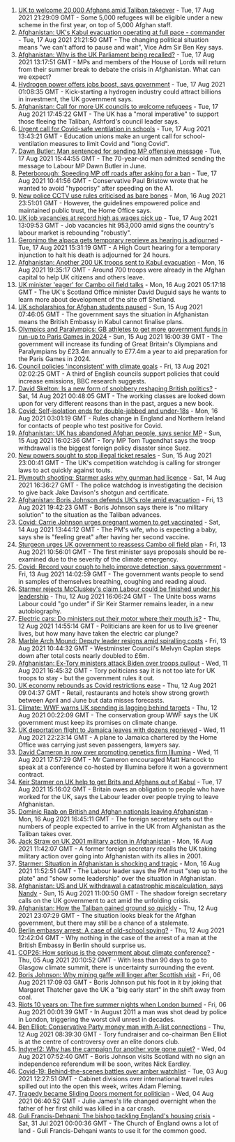 1. [UK to welcome 20,000 Afghans amid Taliban takeover](https://www.bbc.co.uk/news/uk-58250211) - Tue, 17 Aug 2021 21:29:09 GMT - Some 5,000 refugees will be eligible under a new scheme in the first year, on top of 5,000 Afghan staff.
2. [Afghanistan: UK's Kabul evacuation operating at full pace - commander](https://www.bbc.co.uk/news/uk-58244927) - Tue, 17 Aug 2021 21:21:50 GMT - The changing political situation means "we can't afford to pause and wait", Vice Adm Sir Ben Key says.
3. [Afghanistan: Why is the UK Parliament being recalled?](https://www.bbc.co.uk/news/uk-politics-58228715) - Tue, 17 Aug 2021 13:17:51 GMT - MPs and members of the House of Lords will return from their summer break to debate the crisis in Afghanistan. What can we expect?
4. [Hydrogen power offers jobs boost, says government](https://www.bbc.co.uk/news/science-environment-58238367) - Tue, 17 Aug 2021 01:08:35 GMT - Kick-starting a hydrogen industry could attract billions in investment, the UK government says.
5. [Afghanistan: Call for more UK councils to welcome refugees](https://www.bbc.co.uk/news/uk-england-kent-58248271) - Tue, 17 Aug 2021 17:45:22 GMT - The UK has a "moral imperative" to support those fleeing the Taliban, Ashford's council leader says.
6. [Urgent call for Covid-safe ventilation in schools](https://www.bbc.co.uk/news/education-58243238) - Tue, 17 Aug 2021 13:43:21 GMT - Education unions make an urgent call for school-ventilation measures to limit Covid and "long Covid".
7. [Dawn Butler: Man sentenced for sending MP offensive message](https://www.bbc.co.uk/news/uk-england-merseyside-58202457) - Tue, 17 Aug 2021 15:44:55 GMT - The 70-year-old man admitted sending the message to Labour MP Dawn Butler in June.
8. [Peterborough: Speeding MP off roads after asking for a ban](https://www.bbc.co.uk/news/uk-england-cambridgeshire-58243901) - Tue, 17 Aug 2021 10:41:56 GMT - Conservative Paul Bristow wrote that he wanted to avoid "hypocrisy" after speeding on the A1.
9. [New police CCTV use rules criticised as bare bones](https://www.bbc.co.uk/news/technology-58206586) - Mon, 16 Aug 2021 23:51:01 GMT - However, the guidelines empowered police and maintained public trust, the Home Office says.
10. [UK job vacancies at record high as wages pick up](https://www.bbc.co.uk/news/business-58241006) - Tue, 17 Aug 2021 13:09:53 GMT - Job vacancies hit 953,000 amid signs the country's labour market is rebounding "robustly".
11. [Geronimo the alpaca gets temporary reprieve as hearing is adjourned](https://www.bbc.co.uk/news/uk-england-gloucestershire-58241387) - Tue, 17 Aug 2021 15:31:19 GMT - A High Court hearing for a temporary injunction to halt his death is adjourned for 24 hours.
12. [Afghanistan: Another 200 UK troops sent to Kabul evacuation](https://www.bbc.co.uk/news/uk-58235707) - Mon, 16 Aug 2021 19:35:17 GMT - Around 700 troops were already in the Afghan capital to help UK citizens and others leave.
13. [UK minister 'eager' for Cambo oil field talks](https://www.bbc.co.uk/news/uk-scotland-scotland-politics-58221743) - Mon, 16 Aug 2021 05:17:18 GMT - The UK's Scotland Office minister David Duguid says he wants to learn more about development of the site off Shetland.
14. [UK scholarships for Afghan students paused](https://www.bbc.co.uk/news/uk-58219114) - Sun, 15 Aug 2021 07:46:05 GMT - The government says the situation in Afghanistan means the British Embassy in Kabul cannot finalise plans.
15. [Olympics and Paralympics: GB athletes to get more government funds in run-up to Paris Games in 2024](https://www.bbc.co.uk/sport/58222726) - Sun, 15 Aug 2021 16:00:39 GMT - The government will increase its funding of Great Britain's Olympians and Paralympians by £23.4m annually to £77.4m a year to aid preparation for the Paris Games in 2024.
16. [Council policies 'inconsistent' with climate goals](https://www.bbc.co.uk/news/science-environment-58102578) - Fri, 13 Aug 2021 02:02:25 GMT - A third of English councils support policies that could increase emissions, BBC research suggests.
17. [David Skelton: Is a new form of snobbery reshaping British politics?](https://www.bbc.co.uk/news/uk-politics-58186519) - Sat, 14 Aug 2021 00:48:05 GMT - The working classes are looked down upon for very different reasons than in the past, argues a new book.
18. [Covid: Self-isolation ends for double-jabbed and under-18s](https://www.bbc.co.uk/news/uk-58226678) - Mon, 16 Aug 2021 03:01:19 GMT - Rules change in England and Northern Ireland for contacts of people who test positive for Covid.
19. [Afghanistan: UK has abandoned Afghan people, says senior MP](https://www.bbc.co.uk/news/uk-58220730) - Sun, 15 Aug 2021 16:02:36 GMT - Tory MP Tom Tugendhat says the troop withdrawal is the biggest foreign policy disaster since Suez.
20. [New powers sought to stop illegal ticket resales](https://www.bbc.co.uk/news/business-58225568) - Sun, 15 Aug 2021 23:00:41 GMT - The UK's competition watchdog is calling for stronger laws to act quickly against touts.
21. [Plymouth shooting: Starmer asks why gunman had licence](https://www.bbc.co.uk/news/uk-england-devon-58209726) - Sat, 14 Aug 2021 16:36:27 GMT - The police watchdog is investigating the decision to give back Jake Davison's shotgun and certificate.
22. [Afghanistan: Boris Johnson defends UK's role amid evacuation](https://www.bbc.co.uk/news/uk-58204857) - Fri, 13 Aug 2021 19:42:23 GMT - Boris Johnson says there is "no military solution" to the situation as the Taliban advances.
23. [Covid: Carrie Johnson urges pregnant women to get vaccinated](https://www.bbc.co.uk/news/uk-58215440) - Sat, 14 Aug 2021 13:44:12 GMT - The PM's wife, who is expecting a baby, says she is "feeling great" after having her second vaccine.
24. [Sturgeon urges UK government to reassess Cambo oil field plan](https://www.bbc.co.uk/news/uk-scotland-58186181) - Fri, 13 Aug 2021 10:56:01 GMT - The first minister says proposals should be re-examined due to the severity of the climate emergency.
25. [Covid: Record your cough to help improve detection, says government](https://www.bbc.co.uk/news/uk-politics-58199049) - Fri, 13 Aug 2021 14:02:59 GMT - The government wants people to send in samples of themselves breathing, coughing and reading aloud.
26. [Starmer rejects McCluskey's claim Labour could be finished under his leadership](https://www.bbc.co.uk/news/uk-politics-58188208) - Thu, 12 Aug 2021 16:06:24 GMT - The Unite boss warns Labour could "go under" if Sir Keir Starmer remains leader, in a new autobiography.
27. [Electric cars: Do ministers put their motor where their mouth is?](https://www.bbc.co.uk/news/uk-politics-58170665) - Thu, 12 Aug 2021 14:55:14 GMT - Politicians are keen for us to live greener lives, but how many have taken the electric car plunge?
28. [Marble Arch Mound: Deputy leader resigns amid spiralling costs](https://www.bbc.co.uk/news/uk-england-london-58197626) - Fri, 13 Aug 2021 10:44:32 GMT - Westminster Council's Melvyn Caplan steps down after total costs nearly doubled to £6m.
29. [Afghanistan: Ex-Tory ministers attack Biden over troops pullout](https://www.bbc.co.uk/news/uk-politics-58177193) - Wed, 11 Aug 2021 16:45:32 GMT - Tory politicians say it is not too late for UK troops to stay - but the government rules it out.
30. [UK economy rebounds as Covid restrictions ease](https://www.bbc.co.uk/news/uk-58183519) - Thu, 12 Aug 2021 09:04:37 GMT - Retail, restaurants and hotels show strong growth between April and June but data misses forecasts.
31. [Climate: WWF warns UK spending is lagging behind targets](https://www.bbc.co.uk/news/uk-politics-58170865) - Thu, 12 Aug 2021 00:22:09 GMT - The conservation group WWF says the UK government must keep its promises on climate change.
32. [UK deportation flight to Jamaica leaves with dozens reprieved](https://www.bbc.co.uk/news/uk-58177487) - Wed, 11 Aug 2021 22:23:14 GMT - A plane to Jamaica chartered by the Home Office was carrying just seven passengers, lawyers say.
33. [David Cameron in row over promoting genetics firm Illumina](https://www.bbc.co.uk/news/business-58146567) - Wed, 11 Aug 2021 17:57:29 GMT - Mr Cameron encouraged Matt Hancock to speak at a conference co-hosted by Illumina before it won a government contract.
34. [Keir Starmer on UK help to get Brits and Afghans out of Kabul](https://www.bbc.co.uk/news/uk-politics-58247112) - Tue, 17 Aug 2021 15:16:02 GMT - Britain owes an obligation to people who have worked for the UK, says the Labour leader over people trying to leave Afghanistan.
35. [Dominic Raab on British and Afghan nationals leaving Afghanistan](https://www.bbc.co.uk/news/uk-politics-58237256) - Mon, 16 Aug 2021 16:45:11 GMT - The foreign secretary sets out the numbers of people expected to arrive in the UK from Afghanistan as the Taliban takes over.
36. [Jack Straw on UK 2001 military action in Afghanistan](https://www.bbc.co.uk/news/uk-politics-58232686) - Mon, 16 Aug 2021 11:42:07 GMT - A former foreign secretary recalls the UK taking military action over going into Afghanistan with its allies in 2001.
37. [Starmer: Situation in Afghanistan is shocking and tragic](https://www.bbc.co.uk/news/uk-politics-58232688) - Mon, 16 Aug 2021 11:52:51 GMT - The Labour leader says the PM must "step up to the plate" and "show some leadership" over the situation in Afghanistan.
38. [Afghanistan: US and UK withdrawal a catastrophic miscalculation, says Nandy](https://www.bbc.co.uk/news/uk-58220904) - Sun, 15 Aug 2021 11:00:50 GMT - The shadow foreign secretary calls on the UK government to act amid the unfolding crisis.
39. [Afghanistan: How the Taliban gained ground so quickly](https://www.bbc.co.uk/news/world-asia-58187410) - Thu, 12 Aug 2021 23:07:29 GMT - The situation looks bleak for the Afghan government, but there may still be a chance of a stalemate.
40. [Berlin embassy arrest: A case of old-school spying?](https://www.bbc.co.uk/news/uk-58185957) - Thu, 12 Aug 2021 12:42:04 GMT - Why nothing in the case of the arrest of a man at the British Embassy in Berlin should surprise us.
41. [COP26: How serious is the government about climate conference?](https://www.bbc.co.uk/news/uk-politics-58107010) - Thu, 05 Aug 2021 20:10:52 GMT - With less than 90 days to go to Glasgow climate summit, there is uncertainty surrounding the event.
42. [Boris Johnson: Why mining gaffe will linger after Scottish visit](https://www.bbc.co.uk/news/uk-scotland-58117514) - Fri, 06 Aug 2021 17:09:03 GMT - Boris Johnson put his foot in it by joking that Margaret Thatcher gave the UK a "big early start" in the shift away from coal.
43. [Riots 10 years on: The five summer nights when London burned](https://www.bbc.co.uk/news/uk-england-london-58058031) - Fri, 06 Aug 2021 00:01:39 GMT - In August 2011 a man was shot dead by police in London, triggering the worst civil unrest in decades.
44. [Ben Elliot: Conservative Party money man with A-list connections](https://www.bbc.co.uk/news/uk-politics-58100884) - Thu, 12 Aug 2021 08:39:30 GMT - Tory fundraiser and co-chairman Ben Elliot is at the centre of controversy over an elite donors club.
45. [Indyref2: Why has the campaign for another vote gone quiet?](https://www.bbc.co.uk/news/uk-politics-58079551) - Wed, 04 Aug 2021 07:52:40 GMT - Boris Johnson visits Scotland with no sign an independence referendum will be soon, writes Nick Eardley.
46. [Covid-19: Behind-the-scenes battles over amber watchlist](https://www.bbc.co.uk/news/uk-politics-58072985) - Tue, 03 Aug 2021 12:27:51 GMT - Cabinet divisions over international travel rules spilled out into the open this week, writes Adam Fleming.
47. [Tragedy became Sliding Doors moment for politician](https://www.bbc.co.uk/news/uk-wales-politics-58058218) - Wed, 04 Aug 2021 06:40:52 GMT - Julie James's life changed overnight when the father of her first child was killed in a car crash.
48. [Guli Francis-Dehqani: The bishop tackling England's housing crisis](https://www.bbc.co.uk/news/uk-politics-57985577) - Sat, 31 Jul 2021 00:00:36 GMT - The Church of England owns a lot of land - Guli Francis-Dehqani wants to use it for the common good.
